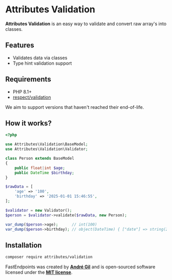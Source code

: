 # Attributes Validation

**Attributes Validation** is an easy way to validate and convert raw array's into classes.

## Features

- Validates data via classes
- Type hint validation support

## Requirements

- PHP 8.1+
- [respect/validation](https://github.com/Respect/Validation)

We aim to support versions that haven't reached their end-of-life.

## How it works?

```php
<?php

use Attributes\Validation\BaseModel;
use Attributes\Validation\Validator;

class Person extends BaseModel
{
    public float|int $age;
    public DateTime $birthday;
}

$rawData = [
    'age' => '100',
    'birthday' => '2025-01-01 15:46:55',
];

$validator = new Validator();
$person = $validator->validate($rawData, new Person);

var_dump($person->age);      // int(100)
var_dump($person->birthday); // object(DateTime) { ["date"] => string(26) "2025-01-01 15:46:55.000000", (...) }
```

## Installation

```bash
composer require attributes/validation
```

FastEndpoints was created by **[André Gil](https://www.linkedin.com/in/andre-gil/)** and is open-sourced software licensed under the **[MIT license](https://opensource.org/licenses/MIT)**.
